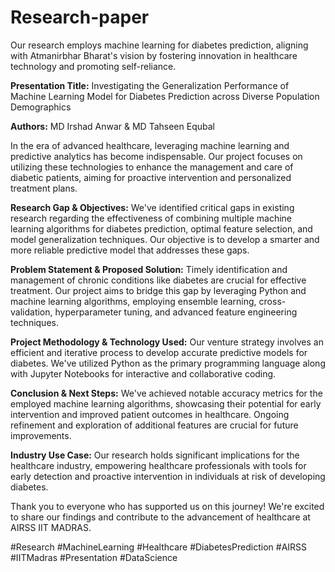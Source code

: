 # Research-paper
Our research employs machine learning for diabetes prediction, aligning with Atmanirbhar Bharat's vision by fostering innovation in healthcare technology and promoting self-reliance.

**Presentation Title:** Investigating the Generalization Performance of Machine Learning Model for Diabetes Prediction across Diverse Population Demographics

**Authors:** MD Irshad Anwar & MD Tahseen Equbal

In the era of advanced healthcare, leveraging machine learning and predictive analytics has become indispensable. Our project focuses on utilizing these technologies to enhance the management and care of diabetic patients, aiming for proactive intervention and personalized treatment plans.

**Research Gap & Objectives:**
We've identified critical gaps in existing research regarding the effectiveness of combining multiple machine learning algorithms for diabetes prediction, optimal feature selection, and model generalization techniques. Our objective is to develop a smarter and more reliable predictive model that addresses these gaps.

**Problem Statement & Proposed Solution:**
Timely identification and management of chronic conditions like diabetes are crucial for effective treatment. Our project aims to bridge this gap by leveraging Python and machine learning algorithms, employing ensemble learning, cross-validation, hyperparameter tuning, and advanced feature engineering techniques.

**Project Methodology & Technology Used:**
Our venture strategy involves an efficient and iterative process to develop accurate predictive models for diabetes. We've utilized Python as the primary programming language along with Jupyter Notebooks for interactive and collaborative coding.

**Conclusion & Next Steps:**
We've achieved notable accuracy metrics for the employed machine learning algorithms, showcasing their potential for early intervention and improved patient outcomes in healthcare. Ongoing refinement and exploration of additional features are crucial for future improvements.

**Industry Use Case:**
Our research holds significant implications for the healthcare industry, empowering healthcare professionals with tools for early detection and proactive intervention in individuals at risk of developing diabetes.

Thank you to everyone who has supported us on this journey! We're excited to share our findings and contribute to the advancement of healthcare at AIRSS IIT MADRAS.

#Research #MachineLearning #Healthcare #DiabetesPrediction #AIRSS #IITMadras #Presentation #DataScience
